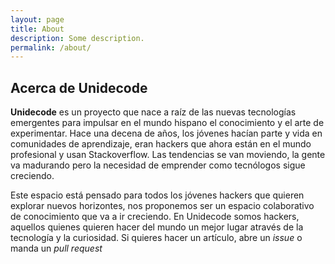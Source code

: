 ```yaml
---
layout: page
title: About
description: Some description.
permalink: /about/
---
```


## Acerca de Unidecode

**Unidecode** es un proyecto que nace a raíz de las nuevas tecnologías emergentes para
impulsar en el mundo hispano el conocimiento y el arte de experimentar. Hace una decena de años, los jóvenes hacían parte y vida en comunidades de aprendizaje, eran hackers que ahora están en el mundo profesional y usan Stackoverflow. Las tendencias se van moviendo, la gente va madurando pero la necesidad de emprender como tecnólogos sigue creciendo.

Este espacio está pensado para todos los jóvenes hackers que quieren explorar nuevos horizontes, nos proponemos ser un espacio colaborativo de conocimiento que va a ir creciendo. En Unidecode somos hackers, aquellos quienes quieren hacer del mundo un mejor lugar através de la tecnología y la curiosidad. Si quieres hacer un artículo, abre un *issue* o manda un *pull request*